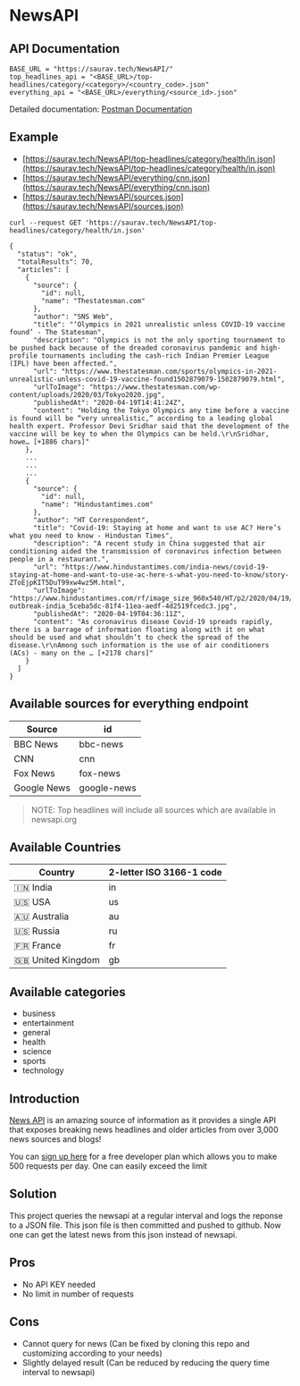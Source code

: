 # NewsAPI

## API Documentation
```
BASE_URL = "https://saurav.tech/NewsAPI/"
top_headlines_api = "<BASE_URL>/top-headlines/category/<category>/<country_code>.json"
everything_api = "<BASE_URL>/everything/<source_id>.json"
```
Detailed documentation: [Postman Documentation](https://documenter.getpostman.com/view/3479169/Szf7zncp?version=latest)

## Example 
-   [https://saurav.tech/NewsAPI/top-headlines/category/health/in.json](https://saurav.tech/NewsAPI/top-headlines/category/health/in.json)
-   [https://saurav.tech/NewsAPI/everything/cnn.json](https://saurav.tech/NewsAPI/everything/cnn.json)
-   [https://saurav.tech/NewsAPI/sources.json](https://saurav.tech/NewsAPI/sources.json)
```shell script
curl --request GET 'https://saurav.tech/NewsAPI/top-headlines/category/health/in.json'
```

```
{
  "status": "ok",
  "totalResults": 70,
  "articles": [
    {
      "source": {
        "id": null,
        "name": "Thestatesman.com"
      },
      "author": "SNS Web",
      "title": "‘Olympics in 2021 unrealistic unless COVID-19 vaccine found’ - The Statesman",
      "description": "Olympics is not the only sporting tournament to be pushed back because of the dreaded coronavirus pandemic and high-profile tournaments including the cash-rich Indian Premier League (IPL) have been affected.",
      "url": "https://www.thestatesman.com/sports/olympics-in-2021-unrealistic-unless-covid-19-vaccine-found1502879079-1502879079.html",
      "urlToImage": "https://www.thestatesman.com/wp-content/uploads/2020/03/Tokyo2020.jpg",
      "publishedAt": "2020-04-19T14:41:24Z",
      "content": "Holding the Tokyo Olympics any time before a vaccine is found will be “very unrealistic,” according to a leading global health expert. Professor Devi Sridhar said that the development of the vaccine will be key to when the Olympics can be held.\r\nSridhar, howe… [+1886 chars]"
    },
    ...
    ...
    ...
    {
      "source": {
        "id": null,
        "name": "Hindustantimes.com"
      },
      "author": "HT Correspondent",
      "title": "Covid-19: Staying at home and want to use AC? Here’s what you need to know - Hindustan Times",
      "description": "A recent study in China suggested that air conditioning aided the transmission of coronavirus infection between people in a restaurant.",
      "url": "https://www.hindustantimes.com/india-news/covid-19-staying-at-home-and-want-to-use-ac-here-s-what-you-need-to-know/story-ZToEjpKIT5DuT99xw4wz5M.html",
      "urlToImage": "https://www.hindustantimes.com/rf/image_size_960x540/HT/p2/2020/04/19/Pictures/virus-outbreak-india_5ceba5dc-81f4-11ea-aedf-4d2519fcedc3.jpg",
      "publishedAt": "2020-04-19T04:36:11Z",
      "content": "As coronavirus disease Covid-19 spreads rapidly, there is a barrage of information floating along with it on what should be used and what shouldn’t to check the spread of the disease.\r\nAmong such information is the use of air conditioners (ACs) - many on the … [+2178 chars]"
    }
  ]
}
```

## Available sources for everything endpoint
| Source  | id |
| ------------- | ------------- |
| BBC News  | bbc-news  |
| CNN | cnn  |
| Fox News | fox-news  |
| Google News | google-news  |

> NOTE: Top headlines will include all sources which are available in newsapi.org 

## Available Countries
| Country  | 2-letter ISO 3166-1 code |
| ------------- | ------------- |
| :india:	India  | in  |
|  :us:	USA | us  |
|  :australia:	Australia | au  |
|  :us:	Russia | ru  |
|  :fr:	France | fr  |
|  :gb:	United Kingdom | gb  |

## Available categories
- business
- entertainment
- general
- health
- science
- sports
- technology

## Introduction

[News API](https://newsapi.org/) is an amazing source of information as it provides a single API that exposes breaking news headlines and older articles from over 3,000 news sources and blogs!

You can [sign up here](https://newsapi.org/account) for a free developer plan which allows you to make 500 requests per day. One can easily exceed the limit

## Solution

This project queries the newsapi at a regular interval and logs the reponse to a JSON file.
This json file is then committed and pushed to github. Now one can get the latest news from this json instead of newsapi.

## Pros

- No API KEY needed
- No limit in number of requests

## Cons

- Cannot query for news (Can be fixed by cloning this repo and customizing according to your needs)
- Slightly delayed result (Can be reduced by reducing the query time interval to newsapi)
